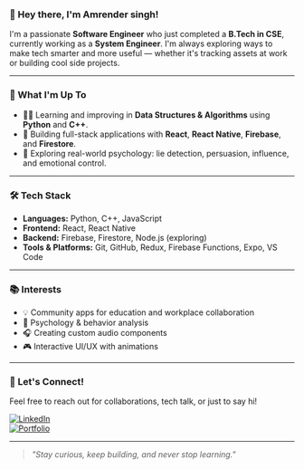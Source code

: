 ### 👋 Hey there, I'm Amrender singh!

I'm a passionate **Software Engineer** who just completed a **B.Tech in CSE**, currently working as a **System Engineer**. I'm always exploring ways to make tech smarter and more useful — whether it's tracking assets at work or building cool side projects.

---

### 🚀 What I'm Up To
- 👨‍💻 Learning and improving in **Data Structures & Algorithms** using **Python** and **C++**.
- 🌱 Building full-stack applications with **React**, **React Native**, **Firebase**, and **Firestore**.
- 🎯 Exploring real-world psychology: lie detection, persuasion, influence, and emotional control.

---

### 🛠️ Tech Stack
- **Languages:** Python, C++, JavaScript
- **Frontend:** React, React Native
- **Backend:** Firebase, Firestore, Node.js (exploring)
- **Tools & Platforms:** Git, GitHub, Redux, Firebase Functions, Expo, VS Code

---

### 📚 Interests
- 💡 Community apps for education and workplace collaboration
- 🧠 Psychology & behavior analysis
- 🎧 Creating custom audio components
- 🎮 Interactive UI/UX with animations

---

### 💬 Let's Connect!
Feel free to reach out for collaborations, tech talk, or just to say hi!

[![LinkedIn](https://img.shields.io/badge/LinkedIn-Connect-blue?logo=linkedin&style=flat)]((https://www.linkedin.com/in/amrinder-gill-32527b288/))  
[![Portfolio](https://img.shields.io/badge/Portfolio-Visit-green?logo=githubpages&style=flat)]()

---

> _"Stay curious, keep building, and never stop learning."_

